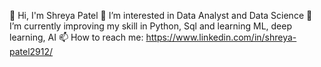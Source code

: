  
 
  👋 Hi, I'm Shreya Patel
  👀 I’m interested in Data Analyst and Data Science
  🌱 I’m currently improving my skill in Python, Sql and learning ML, deep learning, AI
  📫 How to reach me:  https://www.linkedin.com/in/shreya-patel2912/ 

